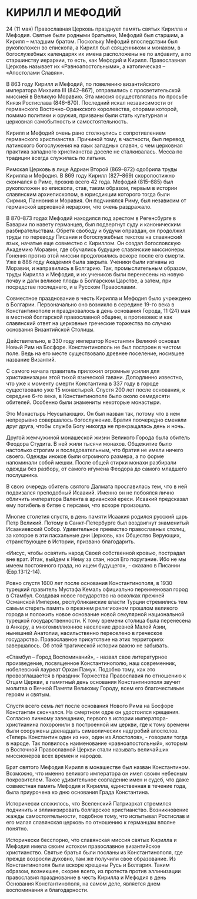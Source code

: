 # КИРИЛЛ И МЕФОДИЙ

24 (11 мая) Православная Церковь празднует память святых Кирилла и Мефодия. Святые были родными братьями, Мефодий был старшим, а Кирилл – младшим братом. Поскольку Мефодий впоследствии был рукоположен во епископа, а Кирилл был священником и монахом, в богослужебных календарях их имена расположены не по алфавиту, а по старшинству иерархии, то есть, как Мефодий и Кирилл. Православная Церковь называет их «Равноапостольными», а католическая – «Апостолами Славян».

В 863 году Кирилл и Мефодий, по повелению византийского императора Михаила III (842–867), отправились с просветительской миссией в Великую Моравию. Эта миссия осуществлялась по просьбе Князя Ростислава (846–870). Последний искал независимости от германского Восточно-Франкского королевства, опорами которой, помимо политики и оружия, призваны были стать культурная и церковная самобытность и самостоятельность.

Кирилл и Мефодий очень рано столкнулись с сопротивлением германского христианства. Причиной тому, в частности, был перевод латинского богослужения на язык западных славян, с чем церковная практика западного христианства доселе не сталкивалась. Месса по традиции всегда служилась по латыни.

Римская Церковь в лице Адриан Второй (869–872) одобрила труды Кирилла и Мефодия. В 869 году Кирилл (827–869) скоропостижно скончался в Риме, прожив всего 42 года. Мефодий (815–885) был рукоположен во епископа, став, таким образом, первым в истории славянским архиепископом, в юрисдикции которого тогда были Сирмия, Паннония и Моравия. Он подчинялся Риму, был независим от германской церковной иерархии, что очень раздражало.

В 870–873 годах Мефодий находился под арестом в Регенсбурге в Баварии по навету германцев, был подвергнут суду и каноническим разбирательствам. Обретя свободу и будучи оправдан, он продолжил труды по переводу Писания и богослужебных текстов на славянский язык, начатые еще совместно с Кириллом. Он создал богословскую Академию Моравии, где обучались будущие славянские миссионеры. Гонения против этой миссии продолжились вскоре после его смерти. Уже в 886 году Академия была закрыта. Ученики были изгнаны из Моравии, и направились в Болгарию. Так, промыслительным образом, труды Кирилла и Мефодия, и их учеников были перенесены на новую почву и дали великие плоды в Болгарском Царстве, а затем, при посредстве последнего, и в Русском Православии.

Совместное празднование в честь Кирилла и Мефодия было учреждено в Болгарии. Первоначально оно возникло в середине 19-го века в Константинополе и праздновалось в день основания Города, 11 (24) мая в местной болгарской православной общине, в противовес и как славянский ответ на церковные греческие торжества по случаю основания Византийской Столицы.

Действительно, в 330 году император Константин Великий основал Новый Рим на Босфоре. Константинополь не был построен в чистом поле. Ведь на его месте существовало древнее поселение, носившее название Византий.

С самого начала правитель приложил огромные усилия для христианизации этой тихой языческой гавани. Доподлинно известно, что уже к моменту смерти Константина в 337 году в городе существовало уже 15 монастырей. Спустя 200 лет после основания, к середине 6-го века, в Константинополе было около семидесяти обителей. Особенно были знамениты некоторые монастыри.

Это Монастырь Неусыпающих. Он был назван так, потому что в нем непрерывно совершалось богослужение. Братия поочередно сменяли друг друга, чтобы служба Богу никогда не прекращалась день и ночь.

Другой жемчужиной монашеской жизни Великого Города была обитель Феодора Студита. В ней жили тысячи монахов. Общежитие было настолько строгим и последовательным, что братия не имели ничего своего. Одежды иноков были огромного размера, а по форме напоминали собой мешки. После общей стирки монахи разбирали одежды без разбору, от самого игумена Феодора до самого младшего послушника.

В свою очередь обитель святого Далмата прославилась тем, что в ней подвизался преподобный Исаакий. Именно он не побоялся лично обличить императора Валента в арианской ереси. Исаакий предсказал ему погибель в битве с персами, что вскоре произошло.

Многие столетия спустя, в день памяти Исаакия родился русский царь Петр Великий. Потому в Санкт-Петербурге был воздвигнут знаменитый Исаакиевский Собор. Удивительное преемство православных столиц, за которое в эти пасхальные дни Церковь, как Общество Верующих, странствующее в Истории, призвано благодарить.

«Иисус, чтобы освятить народ Своей собственной кровью, пострадал вне врат. Итак, выйдем к Нему за стан, нося Его поругание. Ибо не мы имеем постоянного града, но ищем будущего», - сказано в Писании (Евр.13:12-14).

Ровно спустя 1600 лет после основания Константинополя, в 1930 турецкий правитель Мустафа Кемаль официально переименовал город в Стамбул. Создавая новое государство на осколках прежней Османской Империи, республиканские власти Турции стремились тем самым стереть память о прежнем религиозном прошлом великого города и положить новое основание новой секулярной национальной турецкой государственности. К тому времени столица была перенесена в Анкару, а многомиллионное население древней Малой Азии, нынешней Анатолии, насильственно переселено в греческое государство. Православное присутствие на этих территориях завершалось. Об этой трагической истории важно не забывать.

«Стамбул – Город Воспоминаний», - назвал свое литературное произведение, посвященное Константинополю, наш современник, нобелевский лауреат Орхан Памук. Подобно тому, как это провозглашается в праздник Торжества Православия по отношению к Отцам Церкви, в памятный день основания Константинополя звучит молитва о Вечной Памяти Великому Городу, всем его благочестивым героям и святым.

Спустя всего семь лет после основания Нового Рима на Босфоре Константин скончался. На смертном одре он удостоился крещения. Согласно личному завещанию, первого в истории императора-христианина похоронили в построенной им церкви, где к тому времени были сооружены двенадцать символических надгробий апостолов. «Теперь Константин один из них, один из Апостолов», - говорили тогда в народе. Так появилось наименование «равноапостольный», которым в Восточной Православной Церкви стали называть величайших миссионеров всех времен и народов.

Брат святого Мефодия Кирилл в монашестве был назван Константином. Возможно, что именно великого императора он имел своим небесным покровителем. Такое удивительное совпадение имен и судеб, что даже совместная память Мефодия и Кирилла, единственная в течение года, была приурочена ко дню основания Града Константина.

Исторически сложилось, что Вселенский Патриархат стремился подчинить и эллинизировать болгарское христианство. Возникновение жажды самостоятельности, подобное тому, что испытывал Ростислав и его малая славянская церковь по отношению к германцам вполне понятно.

Исторически бесспорно, что славянская миссия святых Кирилла и Мефодия имела своим истоком православное византийское христианство. Святые братья были посланы из Константинополя, где прежде возросли духовно, там же получили свое образование. Из Константинополя были вскоре крещены Русь и Болгария. Таким образом, возникшее, скорее всего, из протеста против эллинизации православия празднование в честь Кирилла и Мефодия в день Основания Константинополя, на самом деле, является днем воспоминания и благодарности.
